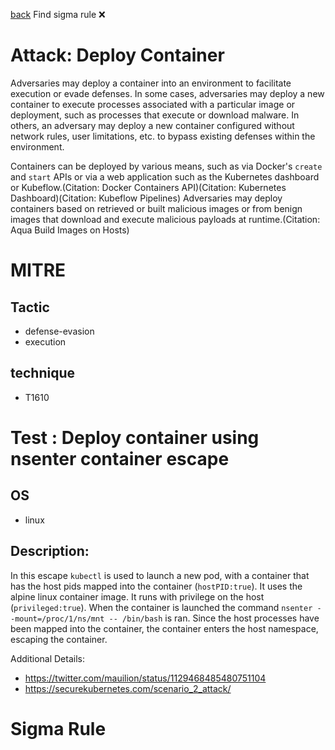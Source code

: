 
[back](../index.md)
Find sigma rule :x: 

# Attack: Deploy Container 

Adversaries may deploy a container into an environment to facilitate execution or evade defenses. In some cases, adversaries may deploy a new container to execute processes associated with a particular image or deployment, such as processes that execute or download malware. In others, an adversary may deploy a new container configured without network rules, user limitations, etc. to bypass existing defenses within the environment.

Containers can be deployed by various means, such as via Docker's <code>create</code> and <code>start</code> APIs or via a web application such as the Kubernetes dashboard or Kubeflow.(Citation: Docker Containers API)(Citation: Kubernetes Dashboard)(Citation: Kubeflow Pipelines) Adversaries may deploy containers based on retrieved or built malicious images or from benign images that download and execute malicious payloads at runtime.(Citation: Aqua Build Images on Hosts)

# MITRE
## Tactic
  - defense-evasion
  - execution


## technique
  - T1610


# Test : Deploy container using nsenter container escape
## OS
  - linux


## Description:
In this escape `kubectl` is used to launch a new pod, with a container that has the host pids mapped into the container (`hostPID:true`). It uses the alpine linux container image. It runs with privilege on the host (`privileged:true`). When the container is launched the command `nsenter --mount=/proc/1/ns/mnt -- /bin/bash` is ran. Since the host processes have been mapped into the container, the container enters the host namespace, escaping the container.

Additional Details:
- https://twitter.com/mauilion/status/1129468485480751104
- https://securekubernetes.com/scenario_2_attack/


# Sigma Rule

